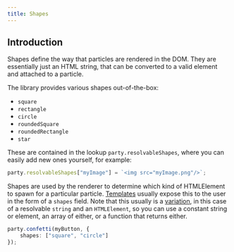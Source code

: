 ```yaml
---
title: Shapes
---
```


## Introduction

Shapes define the way that particles are rendered in the DOM. They are essentially just an HTML string, that can be converted to a valid element and attached to a particle.

The library provides various shapes out-of-the-box:

-   `square`
-   `rectangle`
-   `circle`
-   `roundedSquare`
-   `roundedRectangle`
-   `star`

These are contained in the lookup `party.resolvableShapes`, where you can easily add new ones yourself, for example:

```ts
party.resolvableShapes["myImage"] = `<img src="myImage.png"/>`;
```

Shapes are used by the renderer to determine which kind of HTMLElement to spawn for a particular particle. [Templates](/docs/templates) usually expose this to the user in the form of a `shapes` field. Note that this usually is a [variation](/docs/variations), in this case of a resolvable `string` and an `HTMLElement`, so you can use a constant string or element, an array of either, or a function that returns either.

```ts {2}
party.confetti(myButton, {
    shapes: ["square", "circle"]
});
```
